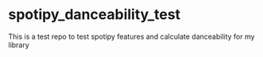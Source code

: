 # spotipy_danceability_test
This is a test repo to test spotipy features and calculate danceability for my library
